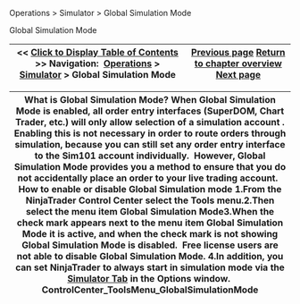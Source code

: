 ﻿


Operations \> Simulator \> Global Simulation Mode






















Global Simulation Mode







| \<\< [Click to Display Table of Contents](global_simulation_mode.md) \>\> **Navigation:**     [Operations](operations.md) \> [Simulator](simulation.md) \> Global Simulation Mode | [Previous page](live_simulation_environment.md) [Return to chapter overview](simulation.md) [Next page](trading_in_simulation.md) |
| --- | --- |













| What is Global Simulation Mode? When Global Simulation Mode is enabled, all order entry interfaces (SuperDOM, Chart Trader, etc.) will only allow selection of a simulation account . Enabling this is not necessary in order to route orders through simulation, because you can still set any order entry interface to the Sim101 account individually.  However, Global Simulation Mode provides you a method to ensure that you do not accidentally place an order to your live trading account.   How to enable or disable Global Simulation mode 1\.From the NinjaTrader Control Center select the Tools menu.2\.Then select the menu item Global Simulation Mode3\.When the check mark appears next to the menu item Global Simulation Mode it is active, and when the check mark is not showing Global Simulation Mode is disabled.  Free license users are not able to disable Global Simulation Mode. 4\.In addition, you can set NinjaTrader to always start in simulation mode via the [Simulator Tab](options_trading.md) in the Options window.  ControlCenter_ToolsMenu_GlobalSimulationMode |
| --- |









